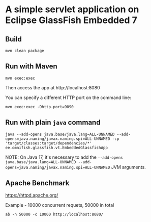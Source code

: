 # A simple servlet application on Eclipse GlassFish Embedded 7

## Build

```
mvn clean package
```

## Run with Maven

```
mvn exec:exec
```

Then access the app at http://localhost:8080


You can specify a different HTTP port on the command line:

```
mvn exec:exec -Dhttp.port=9090
```

## Run with plain `java` command

```
java --add-opens java.base/java.lang=ALL-UNNAMED --add-opens=java.naming/javax.naming.spi=ALL-UNNAMED -cp 'target/classes:target/dependencies/*' ee.omnifish.glassfish.vt.EmbeddedGlassfishApp
```

NOTE: On Java 17, it's necessary to add the
`--add-opens java.base/java.lang=ALL-UNNAMED --add-opens=java.naming/javax.naming.spi=ALL-UNNAMED` JVM arguments.

## Apache Benchmark

https://httpd.apache.org/

Example - 10000 concurrent requets, 50000 in total

```
ab -n 50000 -c 10000 http://localhost:8080/
```